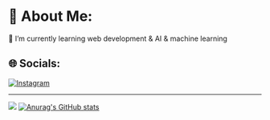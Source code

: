 # 💫 About Me:
🌱 I’m currently learning web development & AI & machine learning<br>


## 🌐 Socials:
[![Instagram](https://img.shields.io/badge/Instagram-%23E4405F.svg?logo=Instagram&logoColor=white)](https://instagram.com/gear_tcz) 

---
[![](https://visitcount.itsvg.in/api?id=macgeargear&icon=0&color=0)](https://visitcount.itsvg.in)
[![Anurag's GitHub stats](https://github-readme-stats.vercel.app/api?username=macgeargear)](https://github.com/anuraghazra/github-readme-stats)
<!-- Proudly created with GPRM ( https://gprm.itsvg.in ) -->
